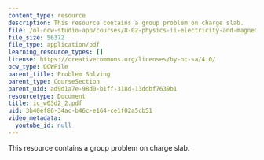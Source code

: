 ```yaml
---
content_type: resource
description: This resource contains a group problem on charge slab.
file: /ol-ocw-studio-app/courses/8-02-physics-ii-electricity-and-magnetism-spring-2007/3b40ef8634acb46ce164ce1f02a5cb51_ic_w03d2_2.pdf
file_size: 56372
file_type: application/pdf
learning_resource_types: []
license: https://creativecommons.org/licenses/by-nc-sa/4.0/
ocw_type: OCWFile
parent_title: Problem Solving
parent_type: CourseSection
parent_uid: ad9d1a7e-98d0-b1ff-318d-13ddbf7639b1
resourcetype: Document
title: ic_w03d2_2.pdf
uid: 3b40ef86-34ac-b46c-e164-ce1f02a5cb51
video_metadata:
  youtube_id: null
---
```

This resource contains a group problem on charge slab.